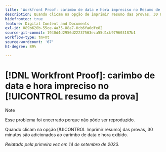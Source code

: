 ```yaml
---
title: 'Workfront Proof: carimbo de data e hora impreciso no Resumo de prova'
description: Quando clicam na opção de imprimir resumo das provas, 30 minutos são adicionados ao carimbo de data e hora exibido.
hidefromtoc: true
feature: Digital Content and Documents
exl-id: 089b620b-55ce-4a35-88a7-0cb6fa0dfe82
source-git-commit: 1940d4d2956d22237563eca55d1cb979603187b1
workflow-type: tm+mt
source-wordcount: '67'
ht-degree: 89%

---
```


# [!DNL Workfront Proof]: carimbo de data e hora impreciso no [!UICONTROL resumo da prova]

>[!NOTE]
>
>Esse problema foi encerrado porque não pôde ser reproduzido.

Quando clicam na opção [!UICONTROL Imprimir resumo] das provas, 30 minutos são adicionados ao carimbo de data e hora exibido.

_Relatado pela primeira vez em 14 de setembro de 2023._



<!--CHECK ME - NO VIEWS APR-JUN 2025-->
